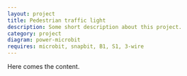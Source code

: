 ```yaml
---
layout: project
title: Pedestrian traffic light
description: Some short description about this project.
category: project
diagram: power-microbit
requires: microbit, snapbit, B1, S1, 3-wire
---
```


Here comes the content.